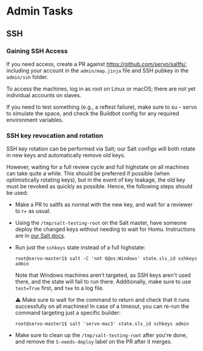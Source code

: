 # Admin Tasks

## SSH

### Gaining SSH Access

If you need access, create a PR against https://github.com/servo/saltfs/,
including your account in the `admin/map.jinja` file
and SSH pubkey in the `admin/ssh` folder.

To access the machines, log in as root on Linux or macOS;
there are not yet individual accounts on slaves.

If you need to test something (e.g., a reftest failure),
make sure to su - servo to simulate the space,
and check the Buildbot config for any required environment variables.

### SSH key revocation and rotation

SSH key rotation can be performed via Salt;
our Salt configs will both rotate in new keys
and automatically remove old keys.

However, waiting for a full review cycle and full highstate
on all machines can take quite a while.
This should be preferred if possible (when optimistically rotating keys),
but in the event of key leakage,
the old key must be revoked as quickly as possible.
Hence, the following steps should be used:

- Make a PR to saltfs as normal with the new key,
  and wait for a reviewer to r+ as usual.
- Using the `/tmp/salt-testing-root` on the Salt master,
  have someone deploy the changed keys without needing to wait for Homu.
  Instructions are in [our Salt docs](./salt.md#discouraged-testing-in-production).
- Run just the `sshkeys` state instead of a full highstate:
  ```
  root@servo-master1$ salt -C 'not G@os:Windows' state.sls_id sshkeys admin
  ```
  Note that Windows machines aren't targeted, as SSH keys aren't used there,
  and the state will fail to run there.
  Additionally, make sure to use `test=True` first, and `tee` to a log file.

  :warning: Make sure to wait for the command to return and check that it runs
  successfully on all machines! In case of a timeout, you can re-run the command
  targeting just a specific builder:

  ```
  root@servo-master1$ salt 'servo-mac3' state.sls_id sshkeys admin
  ```

- Make sure to clean up the `/tmp/salt-testing-root` after you're done,
  and remove the `S-needs-deploy` label on the PR after it merges.
